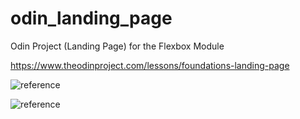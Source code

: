 # odin_landing_page

Odin Project (Landing Page) for the Flexbox Module

https://www.theodinproject.com/lessons/foundations-landing-page

![reference](../images/odin-project.png)

![reference](../images/colors_and_stuff.png)